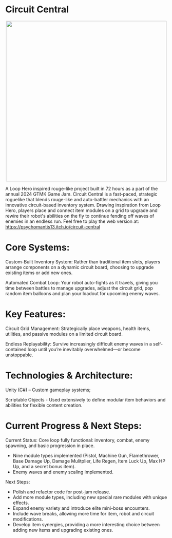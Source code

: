 # Circuit Central

<p align="center"> <img src="https://github.com/user-attachments/assets/d4c0b2c4-a1c3-4253-b86d-94c138a126b6" width="500" /> </p>

A Loop Hero inspired rouge-like project built in 72 hours as a part of the annual 2024 GTMK Game Jam. Circuit Central is a fast-paced, strategic roguelike that blends rouge-like and auto-battler mechanics with an innovative circuit-based inventory system. Drawing inspiration from Loop Hero, players place and connect item modules on a grid to upgrade and rewire their robot's abilities on the fly to continue fending off waves of enemies in an endless run.
Feel free to play the web version at: https://psychomantis13.itch.io/circuit-central


# Core Systems:
Custom-Built Inventory System: Rather than traditional item slots, players arrange components on a dynamic circuit board, choosing to upgrade existing items or add new ones.

Automated Combat Loop: Your robot auto-fights as it travels, giving you time between battles to manage upgrades, adjust the circuit grid, pop random item balloons and plan your loadout for upcoming enemy waves.


# Key Features:
Circuit Grid Management: Strategically place weapons, health items, utilities, and passive modules on a limited circuit board.

Endless Replayability: Survive increasingly difficult enemy waves in a self-contained loop until you’re inevitably overwhelmed—or become unstoppable.


# Technologies & Architecture:
Unity (C#) – Custom gameplay systems;

Scriptable Objects - Used extensively to define modular item behaviors and abilities for flexible content creation.


# Current Progress & Next Steps:
Current Status:
Core loop fully functional: inventory, combat, enemy spawning, and basic progression in place.
- Nine module types implemented (Pistol, Machine Gun, Flamethrower, Base Damage Up, Damage Mulitplier, Life Regen, Item Luck Up, Max HP Up, and a secret bonus item).
- Enemy waves and enemy scaling implemented.

Next Steps:
- Polish and refactor code for post-jam release.
- Add more module types, including new special rare modules with unique effects.
- Expand enemy variety and introduce elite mini-boss encounters.
- Include wave breaks, allowing more time for item, robot and circuit modifications.
- Develop item synergies, providing a more interesting choice between adding new items and upgrading existing ones.
